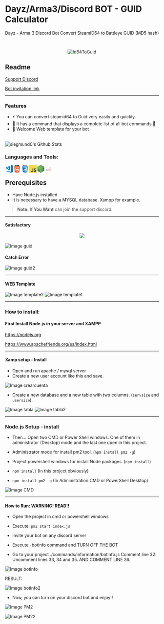 # Dayz/Arma3/Discord BOT - GUID Calculator
Dayz - Arma 3 Discord Bot Convert SteamID64 to Battleye GUID (MD5 hash)

<br />
<p align="center">
    <a href="https://top.gg/bot/706139732073250860" >
        <img src="https://top.gg/api/widget/706139732073250860.svg" alt="Id64ToGuid" />
    </a>
</p>

## Readme
[Support Discord](https://discord.gg/M3FvUq8)

[Bot invitation link](https://discord.com/api/oauth2/authorize?client_id=706139732073250860&permissions=537394240&scope=bot)

---

### Features
- ⚡ You can convert steamid64 to Guid very easily and quickly.
- 🌱 It has a command that displays a complete list of all bot commands 🤣
- 🔭 Welcome Web template for your bot

<br />

<img align="center" alt="siegmund0's Github Stats" src="https://github-readme-stats.vercel.app/api?username=siegmund0&show_icons=true&hide_border=true" />

<br />

### Languages and Tools:
<img align="left" alt="Visual Studio Code" width="26px" src="https://raw.githubusercontent.com/github/explore/80688e429a7d4ef2fca1e82350fe8e3517d3494d/topics/visual-studio-code/visual-studio-code.png" />
<img align="left" alt="HTML5" width="26px" src="https://raw.githubusercontent.com/github/explore/80688e429a7d4ef2fca1e82350fe8e3517d3494d/topics/html/html.png" />
<img align="left" alt="CSS3" width="26px" src="https://raw.githubusercontent.com/github/explore/80688e429a7d4ef2fca1e82350fe8e3517d3494d/topics/css/css.png" />
<img align="left" alt="JavaScript" width="26px" src="https://raw.githubusercontent.com/github/explore/80688e429a7d4ef2fca1e82350fe8e3517d3494d/topics/javascript/javascript.png" />
<img align="left" alt="Node.js" width="26px" src="https://raw.githubusercontent.com/github/explore/80688e429a7d4ef2fca1e82350fe8e3517d3494d/topics/nodejs/nodejs.png" />
<img align="left" alt="MySQL" width="26px" src="https://raw.githubusercontent.com/github/explore/80688e429a7d4ef2fca1e82350fe8e3517d3494d/topics/mysql/mysql.png" />

<br />

## Prerequisites
- Have Node.js installed
- It is necessary to have a MYSQL database. Xampp for example.

> **Note:** If **You Want** can join the support discord.

---

#### Satisfactory
<p align="center">
    <img src="https://i.imgur.com/Y92BDwk.png"/>
</p>

![Image guid](https://i.imgur.com/Y92BDwk.png)

#### Catch Error
![Image guid2](https://i.imgur.com/53Pfkj3.png)

---

#### WEB Template
![Image template2](https://i.imgur.com/cATwhan.png)
![Image template1](https://i.imgur.com/0qrRh6e.png)

---

### How to install:
#### First Install Node.js in your server and XAMPP
https://nodejs.org

https://www.apachefriends.org/es/index.html

---

#### Xamp setup - Install
- Open and run apache / mysql server
- Create a new user account like this and save.

![Image crearcuenta](https://i.imgur.com/TxXbA1L.png)

- Create a new database and a new table with two columns. (`servsize` and `usersize`).

![Image tabla](https://i.imgur.com/dNoLgL4.png)
![Image tabla2](https://i.imgur.com/ZK24U91.png)

---

### Node.js Setup - install
- Then... Open two CMD or Power Shell windows. One of them in administrator (Desktop) mode and the last one open in this project.
- Administrator mode for install pm2 tool. (`npm install pm2 -g`)
- Project powershell windows for install Node packages. (`npm install`)

- `npm install` (In this project obviously)

- `npm install pm2 -g` (In Administration CMD or PowerShell Desktop)

![Image CMD](https://i.imgur.com/Io1ytIu.png)

---

#### How to Run: WARNING! READ!!

- Open the project in cmd or powershell windows

- Execute: `pm2 start index.js`

- Invite your bot on any discord server

- Execute -botinfo command and TURN OFF THE BOT

- Go to your project ./commands/information/botinfo.js
Comment line 32. Uncomment lines 33, 34 and 35. AND COMMENT LINE 36.

![Image botinfo](https://i.imgur.com/pYggZgj.png)

RESULT: 

![Image botinfo2](https://i.imgur.com/myKDt5O.png)

- Now, you can turn on your discord bot and enjoy!!

![Image PM2](https://i.imgur.com/zsATyCv.png)

![Image PM22](https://i.imgur.com/BBWe2Ty.png)